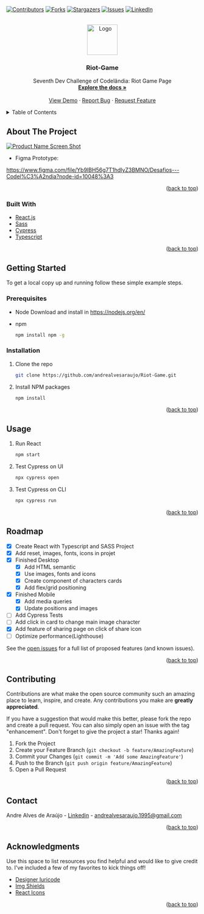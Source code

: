 <div id="top"></div>

[![Contributors][contributors-shield]][contributors-url]
[![Forks][forks-shield]][forks-url]
[![Stargazers][stars-shield]][stars-url]
[![Issues][issues-shield]][issues-url]
[![LinkedIn][linkedin-shield]][linkedin-url]

<br />
<div align="center">
  <a href="https://github.com/andrealvesaraujo/Riot-Game">
    <img src="https://user-images.githubusercontent.com/18336972/151673638-d5f15c05-679b-4000-a4c6-445a9c508c0b.png" alt="Logo" width="80" height="80">
  </a>
    
  <h3 align="center">Riot-Game</h3>

  <p align="center">
   Seventh Dev Challenge of Codelândia: Riot Game Page
    <br />
    <a href="https://github.com/andrealvesaraujo/Riot-Game"><strong>Explore the docs »</strong></a>
    <br />
    <br />
    <a href="https://movie-streaming-andrealvesaraujo.vercel.app/">View Demo</a>
    ·
    <a href="https://github.com/andrealvesaraujo/Riot-Game/issues">Report Bug</a>
    ·
    <a href="https://github.com/andrealvesaraujo/Riot-Game/issues">Request Feature</a>
  </p>
</div>


<details>
  <summary>Table of Contents</summary>
  <ol>
    <li>
      <a href="#about-the-project">About The Project</a>
      <ul>
        <li><a href="#built-with">Built With</a></li>
      </ul>
    </li>
    <li>
      <a href="#getting-started">Getting Started</a>
      <ul>
        <li><a href="#prerequisites">Prerequisites</a></li>
        <li><a href="#installation">Installation</a></li>
      </ul>
    </li>
    <li><a href="#usage">Usage</a></li>
    <li><a href="#roadmap">Roadmap</a></li>
    <li><a href="#contributing">Contributing</a></li>
    <li><a href="#contact">Contact</a></li>
    <li><a href="#acknowledgments">Acknowledgments</a></li>
  </ol>
</details>


## About The Project

[![Product Name Screen Shot][product-screenshot]](https://movie-streaming-andrealvesaraujo.vercel.app/)

* Figma Prototype:

https://www.figma.com/file/Yb9IBH56g7T1hdIyZ3BMNO/Desafios---Codel%C3%A2ndia?node-id=10048%3A3


<p align="right">(<a href="#top">back to top</a>)</p>


### Built With

* [React.js](https://reactjs.org/)
* [Sass](https://sass-lang.com/)
* [Cypress](https://www.cypress.io/)
* [Typescript](https://www.typescriptlang.org/)

<p align="right">(<a href="#top">back to top</a>)</p>

## Getting Started

To get a local copy up and running follow these simple example steps.

### Prerequisites

* Node
  Download and install in https://nodejs.org/en/
  
* npm
  ```sh
  npm install npm -g
  ```

### Installation

1. Clone the repo
   ```sh
   git clone https://github.com/andrealvesaraujo/Riot-Game.git
   ```
   
2. Install NPM packages
   ```sh
   npm install
   ```
   
<p align="right">(<a href="#top">back to top</a>)</p>


## Usage

1. Run React

    ```sh
    npm start 
    ```
    
2. Test Cypress on UI

    ```sh
    npx cypress open 
    ```
 
3. Test Cypress on CLI

    ```sh
    npx cypress run
    ```
    
<p align="right">(<a href="#top">back to top</a>)</p>

## Roadmap

- [x] Create React with Typescript and SASS Project
- [x] Add reset, images, fonts, icons in projet
- [x] Finished Desktop
  - [x]  Add HTML semantic 
  - [x]  Use images, fonts and icons
  - [x]  Create component of characters cards
  - [x]  Add flex/grid positioning
- [x] Finished Mobile
  - [x] Add media queries
  - [x] Update positions and images 
- [ ] Add Cypress Tests
- [ ] Add click in card to change main image character
- [x] Add feature of sharing page on click of share icon 
- [ ] Optimize performance(Lighthouse)

See the [open issues](https://github.com/andrealvesaraujo/Riot-Game/issues) for a full list of proposed features (and known issues).

<p align="right">(<a href="#top">back to top</a>)</p>

## Contributing

Contributions are what make the open source community such an amazing place to learn, inspire, and create. Any contributions you make are **greatly appreciated**.

If you have a suggestion that would make this better, please fork the repo and create a pull request. You can also simply open an issue with the tag "enhancement".
Don't forget to give the project a star! Thanks again!

1. Fork the Project
2. Create your Feature Branch (`git checkout -b feature/AmazingFeature`)
3. Commit your Changes (`git commit -m 'Add some AmazingFeature'`)
4. Push to the Branch (`git push origin feature/AmazingFeature`)
5. Open a Pull Request

<p align="right">(<a href="#top">back to top</a>)</p>

## Contact

Andre Alves de Araújo - [Linkedin](https://www.linkedin.com/in/andre-alves-araujo/) - andrealvesaraujo.1995@gmail.com

<p align="right">(<a href="#top">back to top</a>)</p>

## Acknowledgments

Use this space to list resources you find helpful and would like to give credit to. I've included a few of my favorites to kick things off!

* [Designer Iuricode](https://www.linkedin.com/in/iuricode/)
* [Img Shields](https://shields.io)
* [React Icons](https://react-icons.github.io/react-icons)

<p align="right">(<a href="#top">back to top</a>)</p>

[contributors-shield]: https://img.shields.io/github/contributors/andrealvesaraujo/Riot-Game.svg?style=for-the-badge
[contributors-url]: https://github.com/andrealvesaraujo/Riot-Game/graphs/contributors
[forks-shield]: https://img.shields.io/github/forks/andrealvesaraujo/Riot-Game.svg?style=for-the-badge
[forks-url]: https://github.com/andrealvesaraujo/Riot-Game/network/members
[stars-shield]: https://img.shields.io/github/stars/andrealvesaraujo/Riot-Game.svg?style=for-the-badge
[stars-url]: https://github.com/andrealvesaraujo/Riot-Game/stargazers
[issues-shield]: https://img.shields.io/github/issues/andrealvesaraujo/Riot-Game.svg?style=for-the-badge
[issues-url]: https://github.com/andrealvesaraujo/Riot-Game/issues
[linkedin-shield]: https://img.shields.io/badge/-LinkedIn-black.svg?style=for-the-badge&logo=linkedin&colorB=555
[linkedin-url]: https://www.linkedin.com/in/andre-alves-araujo/
[product-screenshot]: https://user-images.githubusercontent.com/18336972/151673772-30fea879-29d3-489e-8b0b-429ecb2c2c85.PNG


